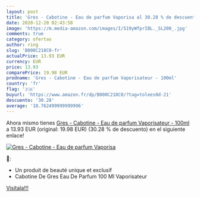 ```yaml
---
layout: post
title: 'Gres - Cabotine - Eau de parfum Vaporisa al 30.28 % de descuento'
date: 2020-12-20 02:43:58
image: 'https://m.media-amazon.com/images/I/519yWfprIBL._SL200_.jpg'
comments: true
category: ofertas
author: ring
slug: 'B000C218C0-fr'
actualPrice: 13.93 EUR
currency: EUR
price: 13.93
comparePrice: 19.98 EUR
prodname: 'Gres - Cabotine - Eau de parfum Vaporisateur - 100ml'
country: 'fr'
flag: '🇫🇷'
buyurl: 'https://www.amazon.fr/dp/B000C218C0/?tag=tolees0d-21'
descuento: '30.28'
average: '18.762499999999996'
---
```


Ahora mismo tienes [Gres - Cabotine - Eau de parfum Vaporisateur - 100ml](https://www.amazon.fr/dp/B000C218C0/?tag=tolees0d-21) a 13.93 EUR (original: 19.98 EUR) (30.28 %  de descuento) en el siguiente enlace!

[![Gres - Cabotine - Eau de parfum Vaporisa](https://m.media-amazon.com/images/I/519yWfprIBL._SL200_.jpg)](https://www.amazon.fr/dp/B000C218C0/?tag=tolees0d-21)

🔎:

- Un produit de beauté unique et exclusif
- Cabotine De Gres Eau De Parfum 100 Ml Vaporisateur

[Visítala!!!](https://www.amazon.fr/dp/B000C218C0/?tag=tolees0d-21)
